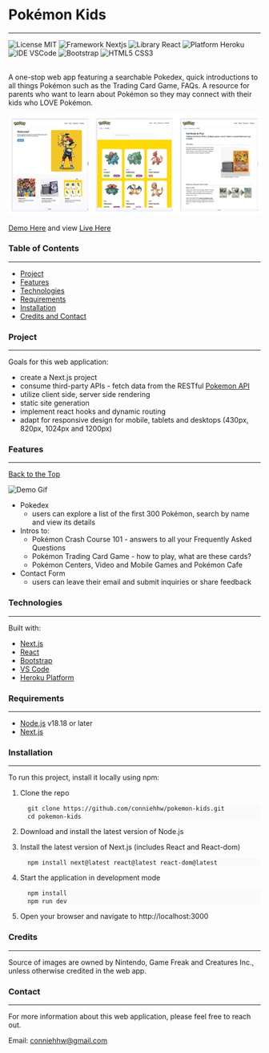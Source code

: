 # Pokémon Kids

---

![License MIT](https://img.shields.io/badge/License-MIT%2B_License-green) ![Framework Nextjs](https://img.shields.io/badge/framework-gray?style=flat&logo=nextdotjs&logoColor=white&label=nextjs&labelColor=%23000000) ![Library React](https://img.shields.io/badge/library-gray?style=flat&logo=react&logoColor=black&label=React&labelColor=%2361DAFB) ![Platform Heroku](https://img.shields.io/badge/platform-gray?style=flat&logo=heroku&logoColor=white&label=Heroku&labelColor=%23430098) ![IDE VSCode](https://img.shields.io/badge/IDE-gray?style=flat&label=Visual%20Studio%20Code&labelColor=%230098FF) ![Bootstrap](https://img.shields.io/badge/CSS%20Framework-gray?style=flat&logo=bootstrap&logoColor=white&label=Bootstrap&labelColor=%237952B3) ![HTML5 CSS3](https://img.shields.io/badge/HTML5-CSS3-%23264de4?style=flat&labelColor=%23e34c26)
<br></br>

A one-stop web app featuring a searchable Pokedex, quick introductions to all things Pokémon such as the Trading Card Game, FAQs. A resource for parents who want to learn about Pokémon so they may connect with their kids who LOVE Pokémon.

![Website Home Page](/public/assets/pokemon_kids_screenshot.png)

<ins>[Demo Here](#features)</ins> and view <ins>[Live Here](website)</ins>

### Table of Contents

---

- [Project](#project)
- [Features](#features)
- [Technologies](#technologies)
- [Requirements](#requirements)
- [Installation](#installation)
- [Credits and Contact](#contact)

### Project

---

Goals for this web application:

- create a Next.js project
- consume third-party APIs - fetch data from the RESTful [Pokemon API](https://pokeapi.co/)
- utilize client side, server side rendering
- static site generation
- implement react hooks and dynamic routing
- adapt for responsive design for mobile, tablets and desktops (430px, 820px, 1024px and 1200px)

### Features

---

[Back to the Top](#project)

![Demo Gif](/public/assets/demo.gif)

- Pokedex
  - users can explore a list of the first 300 Pokémon, search by name and view its details
- Intros to:
  - Pokémon Crash Course 101 - answers to all your Frequently Asked Questions
  - Pokémon Trading Card Game - how to play, what are these cards?
  - Pokémon Centers, Video and Mobile Games and Pokémon Cafe
- Contact Form
  - users can leave their email and submit inquiries or share feedback

### Technologies

---

Built with:

- [Next.js](https://nextjs.org/docs)
- [React](https://react.dev/learn)
- [Bootstrap](https://getbootstrap.com/docs/5.3/getting-started/introduction/)
- [VS Code](https://code.visualstudio.com/docs)
- [Heroku Platform](https://www.heroku.com/platform/)

### Requirements

---

- [Node.js](https://nodejs.org) v18.18 or later
- [Next.js](https://nextjs.org)

### Installation

---

To run this project, install it locally using npm:

1.  Clone the repo
    <div style="background-color: #fafafa;">

    ```
      git clone https://github.com/conniehhw/pokemon-kids.git
      cd pokemon-kids
    ```

</div>

2.  Download and install the latest version of Node.js

1.  Install the latest version of Next.js (includes React and React-dom)
    <div style="background-color: #fafafa;">

    ```
      npm install next@latest react@latest react-dom@latest

    ```

    </div>

1.  Start the application in development mode
    <div style="background-color: #fafafa;">

    ```
      npm install
      npm run dev

    ```

</div>

5. Open your browser and navigate to http://localhost:3000

### Credits

---

Source of images are owned by Nintendo, Game Freak and Creatures Inc., unless otherwise credited in the web app.

### Contact

---

For more information about this web application, please feel free to reach out.

Email: <conniehhw@gmail.com>
